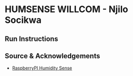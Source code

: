 # HUMSENSE WILLCOM - Njilo Socikwa

## Run Instructions


## Source & Acknowledgements
- [RaspberryPI Humidity Sense](https://pimylifeup.com/raspberry-pi-humidity-sensor-dht22/)
